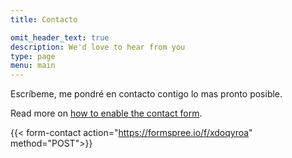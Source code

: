 ```yaml
---
title: Contacto

omit_header_text: true
description: We'd love to hear from you
type: page
menu: main
---
```


Escríbeme, me pondré en contacto contigo lo mas pronto posible.

Read more on [how to enable the contact form](https://github.com/theNewDynamic/gohugo-theme-ananke/#activate-the-contact-form).

{{< form-contact action="https://formspree.io/f/xdoqyroa"
method="POST">}}

